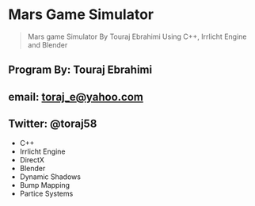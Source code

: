 # Mars Game Simulator

> Mars game Simulator By Touraj Ebrahimi Using C++, Irrlicht Engine and Blender

## Program By: Touraj Ebrahimi
## email: toraj_e@yahoo.com
## Twitter: @toraj58

* C++
* Irrlicht Engine
* DirectX
* Blender
* Dynamic Shadows
* Bump Mapping
* Partice Systems